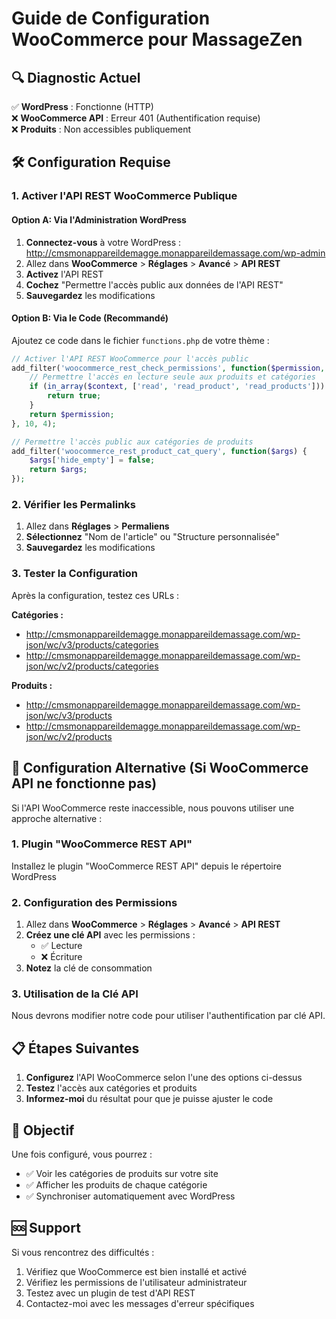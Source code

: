 # Guide de Configuration WooCommerce pour MassageZen

## 🔍 Diagnostic Actuel

✅ **WordPress** : Fonctionne (HTTP)  
❌ **WooCommerce API** : Erreur 401 (Authentification requise)  
❌ **Produits** : Non accessibles publiquement  

## 🛠️ Configuration Requise

### 1. Activer l'API REST WooCommerce Publique

#### Option A: Via l'Administration WordPress
1. **Connectez-vous** à votre WordPress : http://cmsmonappareildemagge.monappareildemassage.com/wp-admin
2. Allez dans **WooCommerce** > **Réglages** > **Avancé** > **API REST**
3. **Activez** l'API REST
4. **Cochez** "Permettre l'accès public aux données de l'API REST"
5. **Sauvegardez** les modifications

#### Option B: Via le Code (Recommandé)
Ajoutez ce code dans le fichier `functions.php` de votre thème :

```php
// Activer l'API REST WooCommerce pour l'accès public
add_filter('woocommerce_rest_check_permissions', function($permission, $context, $object_id, $post_type) {
    // Permettre l'accès en lecture seule aux produits et catégories
    if (in_array($context, ['read', 'read_product', 'read_products'])) {
        return true;
    }
    return $permission;
}, 10, 4);

// Permettre l'accès public aux catégories de produits
add_filter('woocommerce_rest_product_cat_query', function($args) {
    $args['hide_empty'] = false;
    return $args;
});
```

### 2. Vérifier les Permalinks
1. Allez dans **Réglages** > **Permaliens**
2. **Sélectionnez** "Nom de l'article" ou "Structure personnalisée"
3. **Sauvegardez** les modifications

### 3. Tester la Configuration
Après la configuration, testez ces URLs :

**Catégories :**
- http://cmsmonappareildemagge.monappareildemassage.com/wp-json/wc/v3/products/categories
- http://cmsmonappareildemagge.monappareildemassage.com/wp-json/wc/v2/products/categories

**Produits :**
- http://cmsmonappareildemagge.monappareildemassage.com/wp-json/wc/v3/products
- http://cmsmonappareildemagge.monappareildemassage.com/wp-json/wc/v2/products

## 🔧 Configuration Alternative (Si WooCommerce API ne fonctionne pas)

Si l'API WooCommerce reste inaccessible, nous pouvons utiliser une approche alternative :

### 1. Plugin "WooCommerce REST API"
Installez le plugin "WooCommerce REST API" depuis le répertoire WordPress

### 2. Configuration des Permissions
1. Allez dans **WooCommerce** > **Réglages** > **Avancé** > **API REST**
2. **Créez une clé API** avec les permissions :
   - ✅ Lecture
   - ❌ Écriture
3. **Notez** la clé de consommation

### 3. Utilisation de la Clé API
Nous devrons modifier notre code pour utiliser l'authentification par clé API.

## 📋 Étapes Suivantes

1. **Configurez** l'API WooCommerce selon l'une des options ci-dessus
2. **Testez** l'accès aux catégories et produits
3. **Informez-moi** du résultat pour que je puisse ajuster le code

## 🎯 Objectif

Une fois configuré, vous pourrez :
- ✅ Voir les catégories de produits sur votre site
- ✅ Afficher les produits de chaque catégorie
- ✅ Synchroniser automatiquement avec WordPress

## 🆘 Support

Si vous rencontrez des difficultés :
1. Vérifiez que WooCommerce est bien installé et activé
2. Vérifiez les permissions de l'utilisateur administrateur
3. Testez avec un plugin de test d'API REST
4. Contactez-moi avec les messages d'erreur spécifiques

